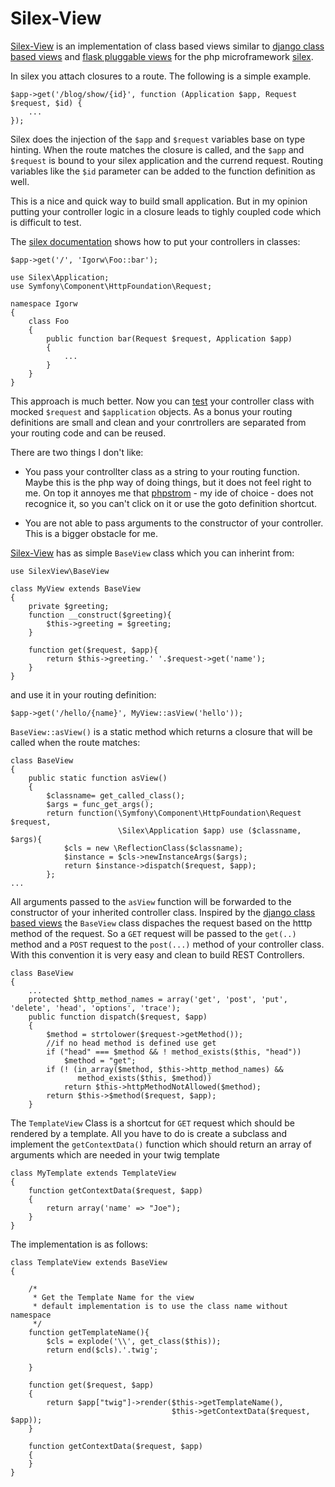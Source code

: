 Silex-View
==========

[Silex-View][sv] is an implementation of class based views similar to [django class based views][django]
and [flask pluggable views][flask] for the php microframework [silex].

In silex you attach closures to a route. The following is a simple example.

    $app->get('/blog/show/{id}', function (Application $app, Request $request, $id) {
        ...
    });

Silex does the injection of the `$app` and `$request` variables base on type hinting. When 
the route matches the closure is called, and the `$app` and `$request` is bound to 
your silex application and the currend request. Routing variables like the `$id` 
parameter can be added to the function definition as well.

This is a nice and quick way to build small application. But in my opinion putting
your controller logic in a closure leads to tighly coupled code which is difficult
to test.

The [silex documentation][sd] shows how to put your controllers in classes:

    $app->get('/', 'Igorw\Foo::bar');

    use Silex\Application;
    use Symfony\Component\HttpFoundation\Request;

    namespace Igorw
    {
        class Foo
        {
            public function bar(Request $request, Application $app)
            {
                ...
            }
        }
    }

This approach is much better. Now you can [test][] your controller class with
mocked `$request` and `$application` objects. As a bonus your routing definitions
are small and clean and your conrtrollers are separated from your routing code
and can be reused.

There are two things I don't like:

* You pass your controllter class as a string to your routing function. Maybe
  this is the php way of doing things, but it does not feel right to me. On top
  it annoyes me that [phpstrom][] - my ide of choice - does not recognice it,
  so you can't click on it or use the goto definition shortcut.

* You are not able to pass arguments to the constructor of your controller.
  This is a bigger obstacle for me.


[Silex-View][sv] has as simple `BaseView` class which you can inherint from:

    use SilexView\BaseView
    
    class MyView extends BaseView
    {
        private $greeting;
        function __construct($greeting){
            $this->greeting = $greeting;
        } 

        function get($request, $app){
            return $this->greeting.' '.$request->get('name');
        }  
    }

and use it in your routing definition:

    $app->get('/hello/{name}', MyView::asView('hello'));


`BaseView::asView()` is a static method which returns a closure that will be
called when the route matches:

    class BaseView
    {
        public static function asView()
        {
            $classname= get_called_class();
            $args = func_get_args();
            return function(\Symfony\Component\HttpFoundation\Request $request, 
                            \Silex\Application $app) use ($classname, $args){
                $cls = new \ReflectionClass($classname);
                $instance = $cls->newInstanceArgs($args);
                return $instance->dispatch($request, $app);
            };
    ...

All arguments passed to the `asView` function will be forwarded to
the constructor of your inherited controller class. Inspired by the [django class based views][django]
the `BaseView` class dispaches the request based on the htttp method of the request. So a `GET` 
request will be passed to the `get(..)` method and a `POST` request to the `post(...)` method
of your controller class. With this convention it is very easy and clean to build REST Controllers.

    class BaseView
    {
        ...
        protected $http_method_names = array('get', 'post', 'put', 'delete', 'head', 'options', 'trace');
        public function dispatch($request, $app)
        {
            $method = strtolower($request->getMethod());
            //if no head method is defined use get
            if ("head" === $method && ! method_exists($this, "head"))
                $method = "get";
            if (! (in_array($method, $this->http_method_names) && 
                   method_exists($this, $method))
                return $this->httpMethodNotAllowed($method);
            return $this->$method($request, $app);
        }

The `TemplateView` Class is a shortcut for `GET` request which should
be rendered by a template. All you have to do is create a subclass
and implement the `getContextData()` function which should return
an array of arguments which are needed in your twig template

    class MyTemplate extends TemplateView
    {
        function getContextData($request, $app)
        {
            return array('name' => "Joe");
        }
    } 

The implementation is as follows:

    class TemplateView extends BaseView
    {

        /*
         * Get the Template Name for the view
         * default implementation is to use the class name without namespace
         */
        function getTemplateName(){
            $cls = explode('\\', get_class($this));
            return end($cls).'.twig';

        }

        function get($request, $app)
        {
            return $app["twig"]->render($this->getTemplateName(), 
                                        $this->getContextData($request, $app));
        }

        function getContextData($request, $app)
        {
        }
    }



[sv]: https://github.com/hoffmann/Silex-View
[silex]: http://silex.sensiolabs.org/
[sd]: http://silex.sensiolabs.org/doc/usage.html#controllers-in-classes
[test]: http://silex.sensiolabs.org/doc/testing.html
[phpstrom]: www.jetbrains.com/phpstorm/
[django]: https://docs.djangoproject.com/en/1.5/topics/class-based-views/
[flask]: http://flask.pocoo.org/docs/views/ 
